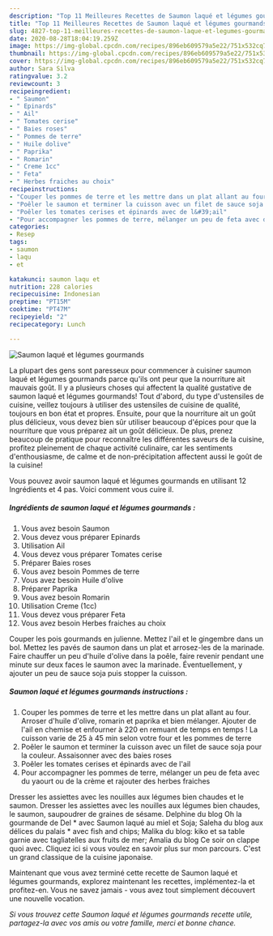 ```yaml
---
description: "Top 11 Meilleures Recettes de Saumon laqué et légumes gourmands"
title: "Top 11 Meilleures Recettes de Saumon laqué et légumes gourmands"
slug: 4827-top-11-meilleures-recettes-de-saumon-laque-et-legumes-gourmands
date: 2020-08-28T18:04:19.259Z
image: https://img-global.cpcdn.com/recipes/896eb609579a5e22/751x532cq70/saumon-laque-et-legumes-gourmands-photo-principale-de-la-recette.jpg
thumbnail: https://img-global.cpcdn.com/recipes/896eb609579a5e22/751x532cq70/saumon-laque-et-legumes-gourmands-photo-principale-de-la-recette.jpg
cover: https://img-global.cpcdn.com/recipes/896eb609579a5e22/751x532cq70/saumon-laque-et-legumes-gourmands-photo-principale-de-la-recette.jpg
author: Sara Silva
ratingvalue: 3.2
reviewcount: 3
recipeingredient:
- " Saumon"
- " Epinards"
- " Ail"
- " Tomates cerise"
- " Baies roses"
- " Pommes de terre"
- " Huile dolive"
- " Paprika"
- " Romarin"
- " Creme 1cc"
- " Feta"
- " Herbes fraiches au choix"
recipeinstructions:
- "Couper les pommes de terre et les mettre dans un plat allant au four. Arroser d&#39;huile d&#39;olive, romarin et paprika et bien mélanger. Ajouter de l&#39;ail en chemise et enfourner à 220 en remuant de temps en temps ! La cuisson varie de 25 à 45 min selon votre four et les pommes de terre"
- "Poêler le saumon et terminer la cuisson avec un filet de sauce soja pour la couleur. Assaisonner avec des baies roses"
- "Poêler les tomates cerises et épinards avec de l&#39;ail"
- "Pour accompagner les pommes de terre, mélanger un peu de feta avec du yaourt ou de la crème et rajouter des herbes fraiches"
categories:
- Resep
tags:
- saumon
- laqu
- et

katakunci: saumon laqu et 
nutrition: 228 calories
recipecuisine: Indonesian
preptime: "PT15M"
cooktime: "PT47M"
recipeyield: "2"
recipecategory: Lunch

---
```



![Saumon laqué et légumes gourmands](https://img-global.cpcdn.com/recipes/896eb609579a5e22/751x532cq70/saumon-laque-et-legumes-gourmands-photo-principale-de-la-recette.jpg)

La plupart des gens sont paresseux pour commencer à cuisiner saumon laqué et légumes gourmands parce qu'ils ont peur que la nourriture ait mauvais goût. Il y a plusieurs choses qui affectent la qualité gustative de saumon laqué et légumes gourmands! Tout d'abord, du type d'ustensiles de cuisine, veillez toujours à utiliser des ustensiles de cuisine de qualité, toujours en bon état et propres. Ensuite, pour que la nourriture ait un goût plus délicieux, vous devez bien sûr utiliser beaucoup d'épices pour que la nourriture que vous préparez ait un goût délicieux. De plus, prenez beaucoup de pratique pour reconnaître les différentes saveurs de la cuisine, profitez pleinement de chaque activité culinaire, car les sentiments d'enthousiasme, de calme et de non-précipitation affectent aussi le goût de la cuisine!

<!--inarticleads1-->

Vous pouvez avoir saumon laqué et légumes gourmands en utilisant 12 Ingrédients et 4 pas. Voici comment vous cuire il.

##### Ingrédients de saumon laqué et légumes gourmands :

1. Vous avez besoin  Saumon
1. Vous devez vous préparer  Epinards
1. Utilisation  Ail
1. Vous devez vous préparer  Tomates cerise
1. Préparer  Baies roses
1. Vous avez besoin  Pommes de terre
1. Vous avez besoin  Huile d&#39;olive
1. Préparer  Paprika
1. Vous avez besoin  Romarin
1. Utilisation  Creme (1cc)
1. Vous devez vous préparer  Feta
1. Vous avez besoin  Herbes fraiches au choix


Couper les pois gourmands en julienne. Mettez l&#39;ail et le gingembre dans un bol. Mettez les pavés de saumon dans un plat et arrosez-les de la marinade. Faire chauffer un peu d&#39;huile d&#39;olive dans la poêle, faire revenir pendant une minute sur deux faces le saumon avec la marinade. Éventuellement, y ajouter un peu de sauce soja puis stopper la cuisson. 

<!--inarticleads2-->

##### Saumon laqué et légumes gourmands instructions :

1. Couper les pommes de terre et les mettre dans un plat allant au four. Arroser d&#39;huile d&#39;olive, romarin et paprika et bien mélanger. Ajouter de l&#39;ail en chemise et enfourner à 220 en remuant de temps en temps ! La cuisson varie de 25 à 45 min selon votre four et les pommes de terre
1. Poêler le saumon et terminer la cuisson avec un filet de sauce soja pour la couleur. Assaisonner avec des baies roses
1. Poêler les tomates cerises et épinards avec de l&#39;ail
1. Pour accompagner les pommes de terre, mélanger un peu de feta avec du yaourt ou de la crème et rajouter des herbes fraiches


Dresser les assiettes avec les nouilles aux légumes bien chaudes et le saumon. Dresser les assiettes avec les nouilles aux légumes bien chaudes, le saumon, saupoudrer de graines de sésame. Delphine du blog Oh la gourmande de Del * avec Saumon laqué au miel et Soja; Saleha du blog aux délices du palais * avec fish and chips; Malika du blog: kiko et sa table garnie avec tagliatelles aux fruits de mer; Amalia du blog Ce soir on clappe quoi avec. Cliquez ici si vous voulez en savoir plus sur mon parcours. C&#39;est un grand classique de la cuisine japonaise. 

<!--inarticleads1-->

<p>
Maintenant que vous avez terminé cette recette de Saumon laqué et légumes gourmands, explorez maintenant les recettes, implémentez-la et profitez-en. Vous ne savez jamais - vous avez tout simplement découvert une nouvelle vocation.
</p>

<p>
<i>Si vous trouvez cette Saumon laqué et légumes gourmands recette utile, partagez-la avec vos amis ou votre famille, merci et bonne chance.</i>
</p>
